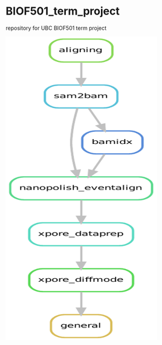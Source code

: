 # BIOF501_term_project
repository for UBC BIOF501 term project 

<img src="./dag.pdf" width="400" height="800">
